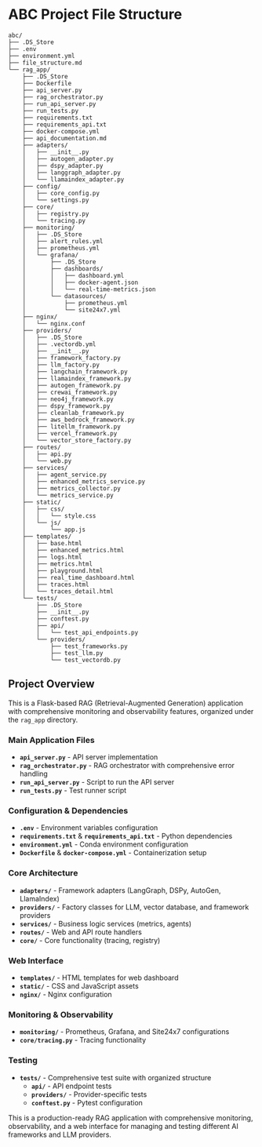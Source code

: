 # ABC Project File Structure

```
abc/
├── .DS_Store
├── .env
├── environment.yml
├── file_structure.md
└── rag_app/
    ├── .DS_Store
    ├── Dockerfile
    ├── api_server.py
    ├── rag_orchestrator.py
    ├── run_api_server.py
    ├── run_tests.py
    ├── requirements.txt
    ├── requirements_api.txt
    ├── docker-compose.yml
    ├── api_documentation.md
    ├── adapters/
    │   ├── __init__.py
    │   ├── autogen_adapter.py
    │   ├── dspy_adapter.py
    │   ├── langgraph_adapter.py
    │   └── llamaindex_adapter.py
    ├── config/
    │   ├── core_config.py
    │   └── settings.py
    ├── core/
    │   ├── registry.py
    │   └── tracing.py
    ├── monitoring/
    │   ├── .DS_Store
    │   ├── alert_rules.yml
    │   ├── prometheus.yml
    │   └── grafana/
    │       ├── .DS_Store
    │       ├── dashboards/
    │       │   ├── dashboard.yml
    │       │   ├── docker-agent.json
    │       │   └── real-time-metrics.json
    │       └── datasources/
    │           ├── prometheus.yml
    │           └── site24x7.yml
    ├── nginx/
    │   └── nginx.conf
    ├── providers/
    │   ├── .DS_Store
    │   ├── .vectordb.yml
    │   ├── __init__.py
    │   ├── framework_factory.py
    │   ├── llm_factory.py
    │   ├── langchain_framework.py
    │   ├── llamaindex_framework.py
    │   ├── autogen_framework.py
    │   ├── crewai_framework.py
    │   ├── neo4j_framework.py
    │   ├── dspy_framework.py
    │   ├── cleanlab_framework.py
    │   ├── aws_bedrock_framework.py
    │   ├── litellm_framework.py
    │   ├── vercel_framework.py
    │   └── vector_store_factory.py
    ├── routes/
    │   ├── api.py
    │   └── web.py
    ├── services/
    │   ├── agent_service.py
    │   ├── enhanced_metrics_service.py
    │   ├── metrics_collector.py
    │   └── metrics_service.py
    ├── static/
    │   ├── css/
    │   │   └── style.css
    │   └── js/
    │       └── app.js
    ├── templates/
    │   ├── base.html
    │   ├── enhanced_metrics.html
    │   ├── logs.html
    │   ├── metrics.html
    │   ├── playground.html
    │   ├── real_time_dashboard.html
    │   ├── traces.html
    │   └── traces_detail.html
    └── tests/
        ├── .DS_Store
        ├── __init__.py
        ├── conftest.py
        ├── api/
        │   └── test_api_endpoints.py
        └── providers/
            ├── test_frameworks.py
            ├── test_llm.py
            └── test_vectordb.py
```

## Project Overview

This is a Flask-based RAG (Retrieval-Augmented Generation) application with comprehensive monitoring and observability features, organized under the `rag_app` directory.

### Main Application Files

- **`api_server.py`** - API server implementation
- **`rag_orchestrator.py`** - RAG orchestrator with comprehensive error handling
- **`run_api_server.py`** - Script to run the API server
- **`run_tests.py`** - Test runner script

### Configuration & Dependencies

- **`.env`** - Environment variables configuration
- **`requirements.txt`** & **`requirements_api.txt`** - Python dependencies
- **`environment.yml`** - Conda environment configuration
- **`Dockerfile`** & **`docker-compose.yml`** - Containerization setup

### Core Architecture

- **`adapters/`** - Framework adapters (LangGraph, DSPy, AutoGen, LlamaIndex)
- **`providers/`** - Factory classes for LLM, vector database, and framework providers
- **`services/`** - Business logic services (metrics, agents)
- **`routes/`** - Web and API route handlers
- **`core/`** - Core functionality (tracing, registry)

### Web Interface

- **`templates/`** - HTML templates for web dashboard
- **`static/`** - CSS and JavaScript assets
- **`nginx/`** - Nginx configuration

### Monitoring & Observability

- **`monitoring/`** - Prometheus, Grafana, and Site24x7 configurations
- **`core/tracing.py`** - Tracing functionality

### Testing

- **`tests/`** - Comprehensive test suite with organized structure
  - **`api/`** - API endpoint tests
  - **`providers/`** - Provider-specific tests
  - **`conftest.py`** - Pytest configuration

This is a production-ready RAG application with comprehensive monitoring, observability, and a web interface for managing and testing different AI frameworks and LLM providers.
